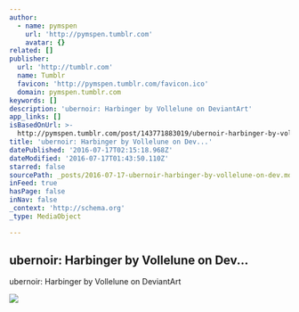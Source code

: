 ```yaml
---
author:
  - name: pymspen
    url: 'http://pymspen.tumblr.com'
    avatar: {}
related: []
publisher:
  url: 'http://tumblr.com'
  name: Tumblr
  favicon: 'http://pymspen.tumblr.com/favicon.ico'
  domain: pymspen.tumblr.com
keywords: []
description: 'ubernoir: Harbinger by Vollelune on DeviantArt'
app_links: []
isBasedOnUrl: >-
  http://pymspen.tumblr.com/post/143771883019/ubernoir-harbinger-by-vollelune-on-deviantart
title: 'ubernoir: Harbinger by Vollelune on Dev...'
datePublished: '2016-07-17T02:15:18.968Z'
dateModified: '2016-07-17T01:43:50.110Z'
starred: false
sourcePath: _posts/2016-07-17-ubernoir-harbinger-by-vollelune-on-dev.md
inFeed: true
hasPage: false
inNav: false
_context: 'http://schema.org'
_type: MediaObject

---
```

<article style=""><h1>ubernoir: Harbinger by Vollelune on Dev...</h1><p>ubernoir: Harbinger by Vollelune on DeviantArt</p><img src="http://65.media.tumblr.com/653f95d39a0da56860811fcc9a9ee2a7/tumblr_o62ytqeEtA1uoz7nao1_1280.jpg" /></article>
